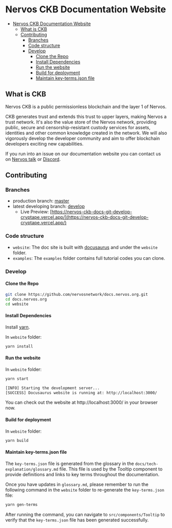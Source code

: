 # Nervos CKB Documentation Website

- [Nervos CKB Documentation Website](#nervos-ckb-documentation-website)
  - [What is CKB](#what-is-ckb)
  - [Contributing](#contributing)
    - [Branches](#branches)
    - [Code structure](#code-structure)
    - [Develop](#develop)
      - [Clone the Repo](#clone-the-repo)
      - [Install Dependencies](#install-dependencies)
      - [Run the website](#run-the-website)
      - [Build for deployment](#build-for-deployment)
      - [Maintain key-terms.json file](#maintain-key-termsjson-file)

## What is CKB

Nervos CKB is a public permissionless blockchain and the layer 1 of Nervos.

CKB generates trust and extends this trust to upper layers, making Nervos a trust network. It's also the value store of the Nervos network, providing public, secure and censorship-resistant custody services for assets, identities and other common knowledge created in the network. We will also vigorously develop the developer community and aim to offer blockchain developers exciting new capabilities.

If you run into an issue on our documentation website you can contact us on [Nervos talk](https://talk.nervos.org/) or [Discord](https://discord.gg/AqGTUE9).

## Contributing

### Branches

- production branch: [master](https://github.com/nervosnetwork/docs.nervos.org/tree/master)
- latest developing branch: [develop](https://github.com/nervosnetwork/docs.nervos.org/tree/develop)
  - Live Preview: [https://nervos-ckb-docs-git-develop-cryptape.vercel.app/](https://nervos-ckb-docs-git-develop-cryptape.vercel.app/)

### Code structure

- `website`: The doc site is built with [docusaurus](https://docusaurus.io/) and under the `website` folder.
- `examples`: The `examples` folder contains full tutorial codes you can clone.

### Develop

#### Clone the Repo

```bash
git clone https://github.com/nervosnetwork/docs.nervos.org.git
cd docs.nervos.org
cd website
```

#### Install Dependencies

Install [yarn](https://yarnpkg.com/en/).

In `website` folder:

```bash
yarn install
```

#### Run the website

In `website` folder:

```bash
yarn start
```

```bash
[INFO] Starting the development server...
[SUCCESS] Docusaurus website is running at: http://localhost:3000/
```

You can check out the website at http://localhost:3000/ in your browser now.

#### Build for deployment

In `website` folder:

```bash
yarn build
```

#### Maintain key-terms.json file
The `key-terms.json` file is generated from the glossary in the `docs/tech-explanation/glossary.md` file. This file is used by the Tooltip component to provide definitions and links to key terms throughout the documentation.

Once you have updates in `glossary.md`, please remember to run the following command in the `website` folder to re-generate the `key-terms.json` file:

```bash
yarn gen-terms
```

After running the command, you can navigate to `src/components/Tooltip` to verify that the `key-terms.json` file has been generated successfully.
